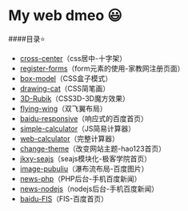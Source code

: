 ﻿# My web dmeo :smiley:

####目录:star:

- [cross-center](https://github.com/geekyzs/webdemo/tree/master/cross-center "cross-center")（css居中-十字架）
- [register-forms](https://github.com/geekyzs/webdemo/tree/master/register-forms "register-forms")（form元素的使用-家教网注册页面）
- [box-model](https://github.com/geekyzs/webdemo/tree/master/box-model "box-model")（CSS盒子模式）
- [drawing-cat](https://github.com/geekyzs/webdemo/tree/master/drawing-cat "drawing-cat")（CSS简笔画）
- [3D-Rubik](https://github.com/geekyzs/webdemo/tree/master/3D-Rubik "3D-Rubik")（CSS3D-3D魔方效果）
- [flying-wing](https://github.com/geekyzs/webdemo/tree/master/flying-wing "flying-wing")（双飞翼布局）
- [baidu-responsive](https://github.com/geekyzs/webdemo/tree/master/baidu-responsive "baidu-responsive")（响应式的百度首页）
- [simple-calculator](https://github.com/geekyzs/webdemo/tree/master/simple-calculator "simple-calculator")（JS简易计算器）
- [web-calculator](https://github.com/geekyzs/webdemo/tree/master/web-calculator "web-calculator")（完整计算器）
- [change-theme](https://github.com/geekyzs/webdemo/tree/master/change-theme "change-theme")（改变网站主题-hao123首页）
- [jkxy-seajs](https://github.com/geekyzs/webdemo/tree/master/jkxy-seajs "jkxy-seajs")（seajs模块化-极客学院首页）
- [image-pubuliu](https://github.com/geekyzs/webdemo/tree/master/image-pubuliu "image-pubuliu")（瀑布流布局-百度图片）
- [news-php](https://github.com/geekyzs/webdemo/tree/master/news-php "news-php")（PHP后台-手机百度新闻）
- [news-nodejs](https://github.com/geekyzs/webdemo/tree/master/news-nodejs "news-nodejs")（nodejs后台-手机百度新闻）
- [baidu-FIS](https://github.com/geekyzs/webdemo/tree/master/baidu-FIS "baidu-FIS")（FIS-百度首页）

